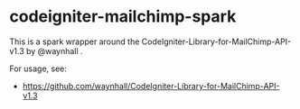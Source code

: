 codeigniter-mailchimp-spark
===========================

This is a spark wrapper around the CodeIgniter-Library-for-MailChimp-API-v1.3 by @waynhall .

For usage, see:

 * https://github.com/waynhall/CodeIgniter-Library-for-MailChimp-API-v1.3

